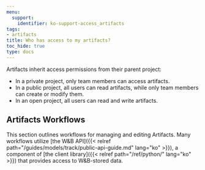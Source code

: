 ```yaml
---
menu:
  support:
    identifier: ko-support-access_artifacts
tags:
- artifacts
title: Who has access to my artifacts?
toc_hide: true
type: docs
---
```


Artifacts inherit access permissions from their parent project:

* In a private project, only team members can access artifacts.
* In a public project, all users can read artifacts, while only team members can create or modify them.
* In an open project, all users can read and write artifacts.

## Artifacts Workflows

This section outlines workflows for managing and editing Artifacts. Many workflows utilize [the W&B API]({{< relref path="/guides/models/track/public-api-guide.md" lang="ko" >}}), a component of [the client library]({{< relref path="/ref/python/" lang="ko" >}}) that provides access to W&B-stored data.